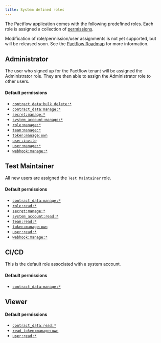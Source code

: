 ```yaml
---
title: System defined roles
---
```


The Pactflow application comes with the following predefined roles. Each role is assigned a collection of [permissions](permissions).

Modification of role/permission/user assignments is not yet supported, but will be released soon. See the [Pactflow Roadmap](https://github.com/pactflow/roadmap/projects/1) for more information.

## Administrator

The user who signed up for the Pactflow tenant will be assigned the Administrator role. They are then able to assign the Administrator role to other users.

#### Default permissions

* [`contract_data:bulk_delete:*`](permissions#contract_data-bulk_delete)
* [`contract_data:manage:*`](permissions#contract_data-manage)
* [`secret:manage:*`](permissions#secret-manage)
* [`system_account:manage:*`](permissions#system_account-manage)
* [`role:manage:*`](permissions#role-manage)
* [`team:manage:*`](permissions#team-manage)
* [`token:manage:own`](permissions#token-manage-own)
* [`user:invite`](permissions#user-invite)
* [`user:manage:*`](permissions#user-manage)
* [`webhook:manage:*`](permissions#webhook-manage)

## Test Maintainer

All new users are assigned the `Test Maintainer` role.

#### Default permissions

* [`contract_data:manage:*`](permissions#contract_data-manage)
* [`role:read:*`](permissions#role-read)
* [`secret:manage:*`](permissions#secret-manage)
* [`system_account:read:*`](permissions#system_account-read)
* [`team:read:*`](permissions#team-read)
* [`token:manage:own`](permissions#token:manage:own)
* [`user:read:*`](permissions#user-read)
* [`webhook:manage:*`](permissions#webhook-manage)

## CI/CD

This is the default role associated with a system account.

#### Default permissions

* [`contract_data:manage:*`](permissions#contract_data-manage)

## Viewer

#### Default permissions

* [`contract_data:read:*`](permissions#contract_data-read)
* [`read_token:manage:own`](permissions#read_token-manage-own)
* [`user:read:*`](permissions#user-read)